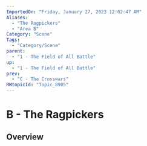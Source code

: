 ```yaml
---
ImportedOn: "Friday, January 27, 2023 12:02:47 AM"
Aliases:
  - "The Ragpickers"
  - "Area B"
Category: "Scene"
Tags:
  - "Category/Scene"
parent:
  - "1 - The Field of All Battle"
up:
  - "1 - The Field of All Battle"
prev:
  - "C - The Crosswars"
RWtopicId: "Topic_8905"
---
```

# B - The Ragpickers
## Overview
